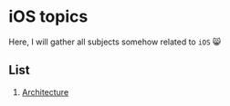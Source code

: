 # iOS topics

Here, I will gather all subjects somehow related to `iOS` :smile_cat: 

## List 

1. [Architecture](ios/architecture.md)
